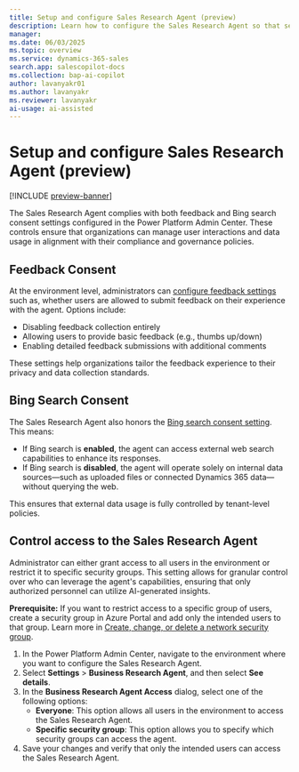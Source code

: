```yaml
---
title: Setup and configure Sales Research Agent (preview)
description: Learn how to configure the Sales Research Agent so that sellers can get AI-generated insights and provide feedback on the insights.
manager:
ms.date: 06/03/2025
ms.topic: overview
ms.service: dynamics-365-sales
search.app: salescopilot-docs
ms.collection: bap-ai-copilot
author: lavanyakr01
ms.author: lavanyakr
ms.reviewer: lavanyakr
ai-usage: ai-assisted
---
```


# Setup and configure Sales Research Agent (preview)

[!INCLUDE [preview-banner](~/../shared-content/shared/preview-includes/preview-banner.md)]

The Sales Research Agent complies with both feedback and Bing search consent settings configured in the Power Platform Admin Center. These controls ensure that organizations can manage user interactions and data usage in alignment with their compliance and governance policies.

## Feedback Consent

At the environment level, administrators can [configure feedback settings](/power-platform/admin/tenant-settings) such as, whether users are allowed to submit feedback on their experience with the agent. Options include:

- Disabling feedback collection entirely
- Allowing users to provide basic feedback (e.g., thumbs up/down)
- Enabling detailed feedback submissions with additional comments

These settings help organizations tailor the feedback experience to their privacy and data collection standards.

## Bing Search Consent

The Sales Research Agent also honors the [Bing search consent setting](/power-platform/admin/geographical-availability-copilot?tabs=new#turn-on-data-movement-bing-search-and-microsoft-365-services-for-copilots-and-generative-ai-features). This means:

- If Bing search is **enabled**, the agent can access external web search capabilities to enhance its responses.
- If Bing search is **disabled**, the agent will operate solely on internal data sources—such as uploaded files or connected Dynamics 365 data—without querying the web.

This ensures that external data usage is fully controlled by tenant-level policies.

## Control access to the Sales Research Agent

Administrator can either grant access to all users in the environment or restrict it to specific security groups. This setting allows for granular control over who can leverage the agent's capabilities, ensuring that only authorized personnel can utilize AI-generated insights.

**Prerequisite:**
If you want to restrict access to a specific group of users, create a security group in Azure Portal and add only the intended users to that group. Learn more in [Create, change, or delete a network security group](/azure/virtual-network/manage-network-security-group?tabs=network-security-group-portal). 

1. In the Power Platform Admin Center, navigate to the environment where you want to configure the Sales Research Agent.
1. Select **Settings** > **Business Research Agent**, and then select **See details**.
1. In the **Business Research Agent Access** dialog, select one of the following options:
   - **Everyone**: This option allows all users in the environment to access the Sales Research Agent.
   - **Specific security group**: This option allows you to specify which security groups can access the agent.
1. Save your changes and verify that only the intended users can access the Sales Research Agent.